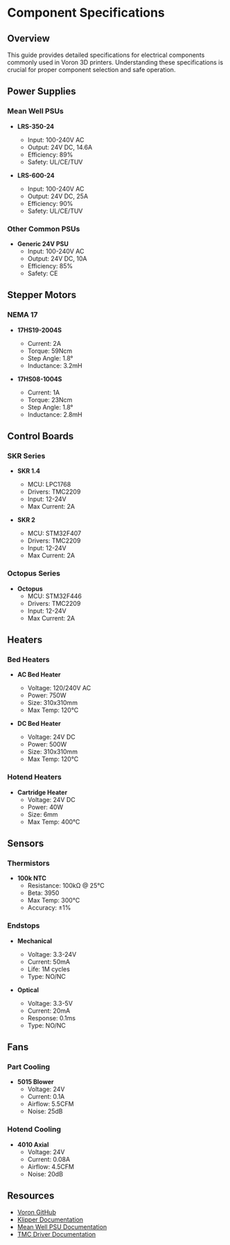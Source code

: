# Component Specifications

## Overview

This guide provides detailed specifications for electrical components commonly used in Voron 3D printers. Understanding these specifications is crucial for proper component selection and safe operation.

## Power Supplies

### Mean Well PSUs
- **LRS-350-24**
  - Input: 100-240V AC
  - Output: 24V DC, 14.6A
  - Efficiency: 89%
  - Safety: UL/CE/TUV

- **LRS-600-24**
  - Input: 100-240V AC
  - Output: 24V DC, 25A
  - Efficiency: 90%
  - Safety: UL/CE/TUV

### Other Common PSUs
- **Generic 24V PSU**
  - Input: 100-240V AC
  - Output: 24V DC, 10A
  - Efficiency: 85%
  - Safety: CE

## Stepper Motors

### NEMA 17
- **17HS19-2004S**
  - Current: 2A
  - Torque: 59Ncm
  - Step Angle: 1.8°
  - Inductance: 3.2mH

- **17HS08-1004S**
  - Current: 1A
  - Torque: 23Ncm
  - Step Angle: 1.8°
  - Inductance: 2.8mH

## Control Boards

### SKR Series
- **SKR 1.4**
  - MCU: LPC1768
  - Drivers: TMC2209
  - Input: 12-24V
  - Max Current: 2A

- **SKR 2**
  - MCU: STM32F407
  - Drivers: TMC2209
  - Input: 12-24V
  - Max Current: 2A

### Octopus Series
- **Octopus**
  - MCU: STM32F446
  - Drivers: TMC2209
  - Input: 12-24V
  - Max Current: 2A

## Heaters

### Bed Heaters
- **AC Bed Heater**
  - Voltage: 120/240V AC
  - Power: 750W
  - Size: 310x310mm
  - Max Temp: 120°C

- **DC Bed Heater**
  - Voltage: 24V DC
  - Power: 500W
  - Size: 310x310mm
  - Max Temp: 120°C

### Hotend Heaters
- **Cartridge Heater**
  - Voltage: 24V DC
  - Power: 40W
  - Size: 6mm
  - Max Temp: 400°C

## Sensors

### Thermistors
- **100k NTC**
  - Resistance: 100kΩ @ 25°C
  - Beta: 3950
  - Max Temp: 300°C
  - Accuracy: ±1%

### Endstops
- **Mechanical**
  - Voltage: 3.3-24V
  - Current: 50mA
  - Life: 1M cycles
  - Type: NO/NC

- **Optical**
  - Voltage: 3.3-5V
  - Current: 20mA
  - Response: 0.1ms
  - Type: NO/NC

## Fans

### Part Cooling
- **5015 Blower**
  - Voltage: 24V
  - Current: 0.1A
  - Airflow: 5.5CFM
  - Noise: 25dB

### Hotend Cooling
- **4010 Axial**
  - Voltage: 24V
  - Current: 0.08A
  - Airflow: 4.5CFM
  - Noise: 20dB

## Resources

- [Voron GitHub](https://github.com/VoronDesign)
- [Klipper Documentation](https://www.klipper3d.org/)
- [Mean Well PSU Documentation](https://www.meanwell.com/)
- [TMC Driver Documentation](https://www.trinamic.com/) 
